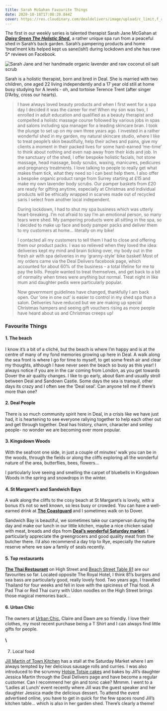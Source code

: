 ```yaml
---
title: Sarah McGahan Favourite Things
date: 2020-10-18T17:08:20.844Z
cover: https://res.cloudinary.com/dealdelivers/image/upload/c_limit,f_auto,q_80,w_500/v1603123079/diasy-green-holistic-shed_ijxsld.jpg
---
```

The first in our weekly series is talented therapist Sarah Jane McGahan at ***[Daisy Green The Holistic Shed](https://www.facebook.com/sarahmcgahan.daisygreen)*,** a rather unique spa run from a peaceful shed in Sarah’s back garden. Sarah’s pampering products and home ‘treat’ment kits helped kept us sane(ish!) during lockdown and she has rave 5* reviews on Facebook.

![](https://res.cloudinary.com/dealdelivers/image/upload/c_limit,f_auto,q_80,w_500/v1603123131/daisy-green_nhxata.jpg "Sarah Jane and her handmade organic lavender and raw coconut oil salt scrub")

Sarah is a holistic therapist, born and bred in Deal. She is married with two children, one aged 22 living independently and a 17 year old still at home busy studying for A levels - oh, and tortoise Terence Trent (after singer D’Arby, cross our hearts).

> I have always loved beauty products and when I first went for a spa day I decided it was the career for me! When my son was two, I enrolled in adult education and qualified as a beauty therapist and compelted a holistc massage course followed by various jobs in spas and salons including spa manager for a leading skincare bran. I took the plunge to set up on my own three years ago. I invested in a rather wonderful shed in my garden, my natural skincare studio, where I like to treat people’s skin beautifully, help their aches and pains, give my clients a moment in their packed lives for some hard-earned ‘me-time’ to think about nothing and even nap away from their kids and job. In the sanctuary of the shed, I offer bespoke holistic facials, hot stone massage, head massage, body scrubs, waxing, manicures, pedicures and pregnancy treatments. I love talking to people to really get what makes them tick, what they need so I can best help them. I also offer a bespoke organic product range from Surrey starting at £15 and make my own lavender body scrubs. Our pamper baskets from £20 are ready for gifting anytime, especially at Christmas and individual products will be ethically wrapped in scarves made out of recycled saris I select from another local independent.
>
> During lockdown, I had to shut my spa business which was utterly heart-breaking. I’m not afraid to say I’m an emotional person, so many tears were shed. My pampering products were all sitting in the spa, so I decided to make up face and body pamper packs and deliver them to my customers at home… literally on my bike!
>
> I contacted all my customers to tell them I had to close and offering them our product packs. I was so relieved when they loved the idea: deliveries kept my mind and brain ticking over, my body out in the fresh air with spa deliveries in my ‘granny-style’ bike basket! Most of my orders came via the Deal Delivers facebook page, which accounted for about 60% of the business - a total lifeline for me to pay the bills. People wanted to treat themselves, and get back to a bit of normality when times were anything but normal. Treat night in like mum and daughter pedis were particularly popular.
>
> Now government guidelines have changed, thankfully I am back open. Our ‘one in one out’ is easier to control in my shed spa than a salon. Deliveries have reduced but we are making up special Christmas hampers and seeing gift vouchers rising as more people have heard about us and Christmas creeps up!

### **Favourite Things**

#### 1. The beach

I know it’s a bit of a cliché, but the beach is where I’m happy and is at the centre of many of my fond memories growing up here in Deal. A walk along the sea front is where I go for time to myself, to get some fresh air and clear my thoughts, although I have never seen the beach so busy as this year! I always notice if you are in the car coming from London, as you get towards Dover the air quality changes. I like to go early, about 6am and usually stroll between Deal and Sandown Castle. Some days the sea is tranquil, other days its crazy and I often see the ‘Deal seal’. Can anyone tell me if there’s more than one?

#### 2. Deal People

There is so much community spirit here in Deal, in a crisis like we have just had, it is heartening to see everyone rallying together to help each other out and get through together. Deal has history, charm, character and smiley people- no wonder we are becoming ever more popular.

#### 3. Kingsdown Woods

With the seafront one side, in just a couple of minutes’ walk you can be in the woods, through the fields or along the cliffs exploring all the wonderful nature of the area, butterflies, bees, flowers…

I particularly love seeing and smelling the carpet of bluebells in Kingsdown Woods in the spring and snowdrops in the winter.

#### 4. St Margaret’s and Sandwich Bays

A walk along the cliffs to the cosy beach at St Margaret’s is lovely, with a bonus it’s not so well known, so less busy or crowded. You can have a well-earned drink at **[The Coastguard](https://thecoastguard.co.uk/)** and I sometimes walk on to Dover.

Sandwich Bay is beautiful, we sometimes take our campervan during the day and make our lunch in our little kitchen, maybe a nice chicken salad with meat, breads and dips from **[Deal’s wonderful Saturday market](https://www.facebook.com/DealTownMarket)**. I particularly appreciate the greengrocers and good quality meat from the butcher there. I’d also recommend a day trip to Rye, especially the nature reserve where we saw a family of seals recently.

#### 5. Top restaurants

**[The Thai Restaurant](https://www.bangkokpavilion.co.uk/)** on High Street and [Beach Street Table 81](https://81beachstreet.co.uk/) are our favourites so far. Located opposite The Royal Hotel, I think 81’s burgers and sea bass are particularly good, really lovely food. Two years ago, I travelled Thailand for four weeks and fell in love with the spiciness of Thai food. A Pad Thai or Red Thai curry with Udon noodles on the High Street brings those magical memories back…

#### 6. Urban Chic

The owners at [Urban Chic](http://www.urbanchicltd.co.uk/), Claire and Dawn are so friendly. I love their clothes, my most recent purchase being a T Shirt and I can always find little gifts for people.

#### \
7. Local food

[Jill Martin of Town Kitchen](https://www.facebook.com/jill.martin.1460) has a stall at the Saturday Market where I am always tempted by her delicious sausage rolls and curries. I was also introduced to the scrummy [Hotsie Totsie cakes](https://www.facebook.com/hotsytotsycb) and bakes by Jill’s daughter Jessica Martin through the Deal Delivers page and have become a regular customer. Can I recommend her gin and tonic cake? Mmmm. I went to a ‘Ladies at Lunch’ event recently where Jill was the guest speaker and her daughter Jessica made the delicious dessert. To attend the event advertised online, you have to get in quick for the few spaces round Jill’s kitchen table… which is also in her garden shed. There’s clearly a theme!